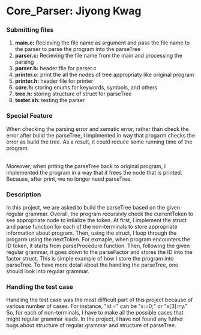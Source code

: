 # Core_Parser: Jiyong Kwag

### Submitting files
<ol>
  <li><b>main.c:</b> Recieving the file name as argument and pass the file name to the parser to parse the program into the parseTree</li>
  <li><b>parser.c:</b> Recieving the file name from the main and processing the parsing</li>
  <li><b>parser.h:</b> header file for parser.c</li>
  <li><b>printer.c:</b> print the all the nodes of tree appropriaty like original program</li>
  <li><b>printer.h:</b> header file for printer</li>
  <li><b>core.h:</b> storing enums for keywords, symbols, and others</li>
  <li><b>tree.h:</b> storing structure of struct for parseTree</li>
  <li><b>tester.sh:</b> testing the parser</li>
</ol>

### Special Feature
When checking the parsing error and sematic error, rather than check the error after build the parseTree, I implmented in way that progarm checks the error as build the tree. As a result, it could reduce some running time of the program. <br><br>

Moreover, when priting the parseTree back to original program, I implemented the program in a way that it frees the node that is printed. Because, after print, we no longer need parseTree.

### Description 
In this project, we are asked to build the parseTree based on the given regular grammar. Overall, the program recursivly check the currentToken to see appropriate node to intialize the token. At first, I implement the struct and parse function for each of the non-terminals to store appropriate information about program. Then, using the struct, I loop through the progarm using the nextToken. For exmaple, when program encounters the ID token, it starts from parseProcedure function. Then, following the given regular grammar, it goes down to the parseFactor and stores the ID into the factor struct. This is simple example of how I store the program into parseTree. To have more detail about the handling the parseTree, one should look into regular grammar.

### Handling the test case
Handling the test case was the most difficult part of this project because of various number of cases. For instance, "id<index>:=<expr>" can be "x:=0;" or "x[3]:=y." So, for each of non-terminals, I have to make all the possible cases that might regular grammar leads. In the project, I have not found any futher bugs about structure of regular grammar and structure of parseTree.
